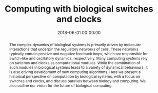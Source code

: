 ---
title: "Computing with biological switches and clocks"
subtitle: ""
summary: ""
authors: 
- Dalchau N
- Szép G
- Hernansaiz-Ballesteros R
- Barnes CP
- Cardelli L
- Phillips A
- Csikász-Nagy A


tags: []
categories: [Dynamical Systems, DNA Computing, Synthetic Biology]
date: 2018-06-01 00:00:00
publishDate: 2018-06-01 00:00:00
featured: false
draft: false
publication: 'Natural Computing'
publication_types: ["2"]

doi: 'https://doi.org/10.1007/s11047-018-9686-x'
abstract: The complex dynamics of biological systems is primarily driven by molecular interactions that underpin the regulatory networks of cells. These networks typically contain positive and negative feedback loops, which are responsible for switch-like and oscillatory dynamics, respectively. Many computing systems rely on switches and clocks as computational modules. While the combination of such modules in biological systems leads to a variety of dynamical behaviours, it is also driving development of new computing algorithms. Here we present a historical perspective on computation by biological systems, with a focus on switches and clocks, and discuss parallels between biology and computing. We also outline our vision for the future of biological computing.

projects: []
---